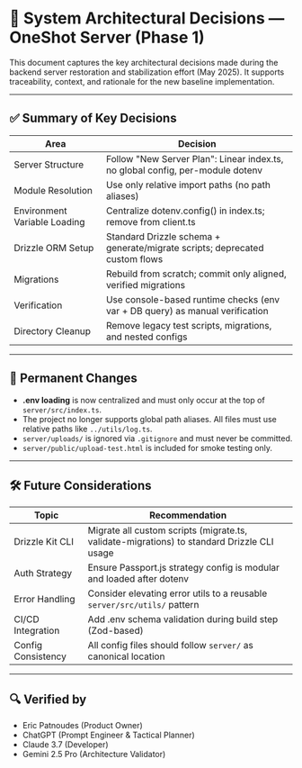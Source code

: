 # 🧠 System Architectural Decisions — OneShot Server (Phase 1)

This document captures the key architectural decisions made during the backend server restoration and stabilization effort (May 2025). It supports traceability, context, and rationale for the new baseline implementation.

---

## ✅ Summary of Key Decisions

| Area                        | Decision                                                                 |
|-----------------------------|--------------------------------------------------------------------------|
| Server Structure            | Follow "New Server Plan": Linear index.ts, no global config, per-module dotenv |
| Module Resolution           | Use only relative import paths (no path aliases)                         |
| Environment Variable Loading| Centralize dotenv.config() in index.ts; remove from client.ts            |
| Drizzle ORM Setup           | Standard Drizzle schema + generate/migrate scripts; deprecated custom flows |
| Migrations                  | Rebuild from scratch; commit only aligned, verified migrations           |
| Verification                | Use console-based runtime checks (env var + DB query) as manual verification |
| Directory Cleanup           | Remove legacy test scripts, migrations, and nested configs               |

---

## 📌 Permanent Changes

- **.env loading** is now centralized and must only occur at the top of `server/src/index.ts`.
- The project no longer supports global path aliases. All files must use relative paths like `../utils/log.ts`.
- `server/uploads/` is ignored via `.gitignore` and must never be committed.
- `server/public/upload-test.html` is included for smoke testing only.

---

## 🛠️ Future Considerations

| Topic                  | Recommendation                                              |
|------------------------|--------------------------------------------------------------|
| Drizzle Kit CLI        | Migrate all custom scripts (migrate.ts, validate-migrations) to standard Drizzle CLI usage |
| Auth Strategy          | Ensure Passport.js strategy config is modular and loaded after dotenv |
| Error Handling         | Consider elevating error utils to a reusable `server/src/utils/` pattern |
| CI/CD Integration      | Add .env schema validation during build step (Zod-based)    |
| Config Consistency     | All config files should follow `server/` as canonical location |

---

## 🔍 Verified by

- Eric Patnoudes (Product Owner)
- ChatGPT (Prompt Engineer & Tactical Planner)
- Claude 3.7 (Developer)
- Gemini 2.5 Pro (Architecture Validator)
